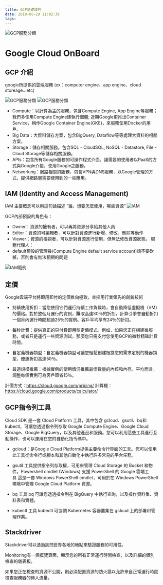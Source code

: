 ```yaml
---
title: GCP基礎課程
date: 2018-06-29 11:02:39
tags:
---
```

![GCP服務分類](google-cloud-platform.png "GCP服務分類")

# Google Cloud OnBoard 
## GCP 介紹
google所提供的雲端服務  (ex：computer engine、app engine、cloud storeage…etc)

![GCP服務分類](gcp01.png "GCP服務分類")
![GCP服務分類](gcp02.png "GCP服務分類")
- Compute：以計算為主的服務，包含Compute Engine, App Engine等服務；我們多使用Compute Engine建執行個體; 近期Google更推出Container Service，稱作Google Container Engine(GKE)，來服務使用Docker的用戶。
- Big Data：大資料儲存方案，包含BigQuery, Dataflow等等處理大資料的相關方案。
- Storage：儲存相關服務，包含SQL - CloudSQL, NoSQL - Datastore, File - Cloud Storage等儲存相關服務。
- APIs：包含所有Google服務的可操作程式介面，讓需要的使用者以PaaS的方式與Google介接，使用Google之服務。
- Networking：網路相關的服務，包含VPN與DNS服務，以Google管理的方式，提供網路層需要使用到的一些應用。

## IAM (Identity and Access Management)
IAM 主要概念可以用這句話描述  ”誰，想要怎麼使用，哪些資源”
![IAM](iam.png "IAM")

GCP內部預設的角色有：
- Owner：資源的擁有者，可以再將資源分享給其他人員
- Editor：資源的可編輯者，可以針對資源進行新增、修改、刪除等動作
- Viewer：資源的檢視者，可以針對資源進行使用，但無法修改資源狀態。
服務代理人：
- default預設的管理員(Compute Engine default service account)請不要砍掉，否則會有無法預期的問題

![IAM範例](iam01.png "IAM範例")

## 定價
Google雲端平台將即用即付的定價推向極致，並採用行業領先的創新技術
- 持續使用折扣：當您使用它們運行持續工作負載時，會自動降低虛擬機（VM）的價格。對於整個月運行的實例，賺取高達30％的折扣。計算引擎會自動折扣一個月內運行時間超過25％的實例。客戶平均享有24％的折扣。

- 每秒計費：提供真正的只付費即用型定價模式。例如，如果您正在構建微服務，或者只是運行一些資源測試，那麼您只需支付您使用GCP的微秒精確計費時間。

- 自定義機器類型：自定義機器類型可讓您輕鬆創建根據您的需求定制的機器類型，優惠折扣高達50％。
- 最適規模推薦：根據實例的使用情況推薦最佳數量的內核和內存。平均而言，調整每個實例可為客戶節省15％。

計價方式：https://cloud.google.com/pricing/
計算機：https://cloud.google.com/products/calculator/

## GCP指令列工具
Cloud SDK 是一套 Cloud Platform 工具，其中包含 gcloud、gsutil、bq和kubectl，可讓您透過指令列存取 Google Compute Engine、Google Cloud Storage、Google BigQuery，以及其他產品和服務。您可以利用這些工具進行互動操作，也可以運用在您的自動化指令碼中。

- gcloud：是Google Cloud Platform提供主要命令行界面的工具。您可以使用此工具從命令行或腳本和其他自動化中執行許多常見的平台任務。

- gsutil 工具提供指令列存取權，可用來管理 Cloud Storage 的 Bucket 和物件。Powershell cmdlet (Windows) 支援 PowerShell 的 Google 雲端工具 這是一套 Windows PowerShell cmdlet，可用於在 Windows PowerShell 環境中管理 Google Cloud Platform 資源。

- bq 工具
bq 可讓您透過指令列在 BigQuery 中執行查詢，以及操作資料集、資料表和實體。

- kubectl 工具
kubectl 可協調 Kubernetes 容器叢集在 gcloud 上的部署和管理作業。





## Stackdriver
Stackdriver可以通過訪問世界各地的地點來驗證服務的可用性。

Monitoring有一個概覽頁面，顯示您的所有正常運行時間檢查，以及詳細的個別檢查的儀表板。

如果您正在檢查的資源不公開，則必須配置資源的防火牆以允許來自正常運行時間檢查服務器的傳入流量。